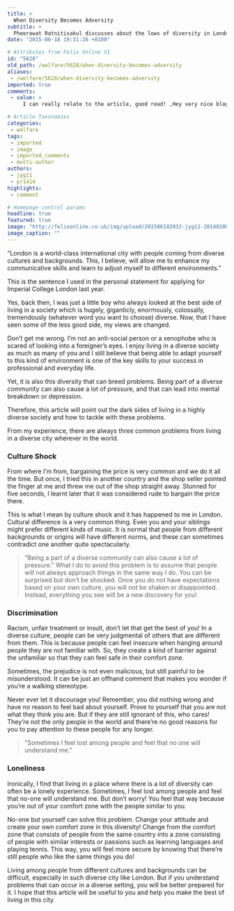 ```yaml
---
title: >
  When Diversity Becomes Adversity
subtitle: >
  Pheerawat Ratnitisakul discusses about the lows of diversity in London’s Melting Pot
date: "2015-06-18 19:31:26 +0100"

# Attributes from Felix Online V1
id: "5628"
old_path: /welfare/5628/when-diversity-becomes-adversity
aliases:
 - /welfare/5628/when-diversity-becomes-adversity
imported: true
comments:
 - value: >
     I can really relate to the article, good read! ,Hey very nice blog! <br>canada goose dame trillium parka rosa sheinside http://www.metskinderschoenen.nl/?nl-canada-goose-dame-trillium-parka-rosa-sheinside-9680.html,fitflops sandal <br>fitflop online sales http://www.australiafitflops.com/,fitflops online australia <br>buy fitflops http://australiafitflops.iemiller.net/,birkenstock australia outlet <br>where to buy birkenstocks http://birkenstockaustralia.blogspot.com/,pigalle christian louboutin <br>christian louboutin shoes online http://christianlouboutincanadaoutlet.blogspot.com/,louboutin pumps <br>christian louboutin outlet canada http://christianlouboutincanadaoutlet.blogspot.com/,christian louboutin red bottoms <br>christian louboutin shoes canada http://christianlouboutincanadaoutlet.blogspot.com/

# Article Taxonomies
categories:
 - welfare
tags:
 - imported
 - image
 - imported_comments
 - multi-author
authors:
 - jyg11
 - pr1414
highlights:
 - comment

# Homepage control params
headline: true
featured: true
image: "http://felixonline.co.uk/img/upload/201506182032-jyg11-20140208_brp001_0.jpg"
image_caption: ""
---
```


“London is a world-class international city with people coming from diverse cultures and backgrounds. This, I believe, will allow me to enhance my communicative skills and learn to adjust myself to different environments.”

This is the sentence I used in the personal statement for applying for Imperial College London last year.

Yes, back then, I was just a little boy who always looked at the best side of living in a society which is hugely, giganticly, enormously, colossally, tremendously (whatever word you want to choose) diverse. Now, that I have seen some of the less good side, my views are changed.

Don’t get me wrong. I’m not an anti-social person or a xenophobe who is scared of looking into a foreigner’s eyes. I enjoy living in a diverse society as much as many of you and I still believe that being able to adapt yourself to this kind of environment is one of the key skills to your success in professional and everyday life.

Yet, it is also this diversity that can breed problems. Being part of a diverse community can also cause a lot of pressure, and that can lead into mental breakdown or depression.

Therefore, this article will point out the dark sides of living in a highly diverse society and how to tackle with these problems.

From my experience, there are always three common problems from living in a diverse city wherever in the world.

### Culture Shock

From where I’m from, bargaining the price is very common and we do it all the time. But once, I tried this in another country and the shop seller pointed the finger at me and threw me out of the shop straight away. Stunned for five seconds, I learnt later that it was considered rude to bargain the price there.

This is what I mean by culture shock and it has happened to me in London. Cultural difference is a very common thing. Even you and your siblings might prefer different kinds of music. It is normal that people from different backgrounds or origins will have different norms, and these can sometimes contradict one another quite spectacularly.
> "Being a part of a diverse community can also cause a lot of pressure."
What I do to avoid this problem is to assume that people will not always approach things in the same way I do. You can be surprised but don’t be shocked. Once you do not have expectations based on your own culture, you will not be shaken or disappointed. Instead, everything you see will be a new discovery for you!

### Discrimination

Racism, unfair treatment or insult, don’t let that get the best of you! In a diverse culture, people can be very judgmental of others that are different from them. This is because people can feel insecure when hanging around people they are not familiar with. So, they create a kind of barrier against the unfamiliar so that they can feel safe in their comfort zone.

Sometimes, the prejudice is not even malicious, but still painful to be misunderstood. It can be just an offhand comment that makes you wonder if you’re a walking stereotype.

Never ever let it discourage you! Remember, you did nothing wrong and have no reason to feel bad about yourself. Prove to yourself that you are not what they think you are. But if they are still ignorant of this, who cares! They’re not the only people in the world and there’re no good reasons for you to pay attention to these people for any longer.
> "Sometimes I feel lost among people and feel that no one will understand me."
### Loneliness

Ironically, I find that living in a place where there is a lot of diversity can often be a lonely experience. Sometimes, I feel lost among people and feel that no-one will understand me. But don’t worry! You feel that way because you’re out of your comfort zone with the people similar to you.

No-one but yourself can solve this problem. Change your attitude and create your own comfort zone in this diversity! Change from the comfort zone that consists of people from the same country into a zone consisting of people with similar interests or passions such as learning languages and playing tennis. This way, you will feel more secure by knowing that there’re still people who like the same things you do!

Living among people from different cultures and backgrounds can be difficult, especially in such diverse city like London. But if you understand problems that can occur in a diverse setting, you will be better prepared for it. I hope that this article will be useful to you and help you make the best of living in this city.

